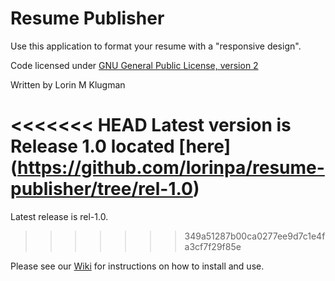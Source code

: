 # Resume Publisher

Use this application to format your resume with a "responsive design".

Code licensed under <a href="http://www.gnu.org/licenses/gpl-2.0.html">GNU General Public License, version 2</a>

Written by Lorin M Klugman

<<<<<<< HEAD
Latest version is Release 1.0 located [here] (https://github.com/lorinpa/resume-publisher/tree/rel-1.0)
=======
Latest release is rel-1.0.
>>>>>>> 349a51287b00ca0277ee9d7c1e4fa3cf7f29f85e

Please see our [Wiki](https://github.com/lorinpa/resume-publisher/wiki) for instructions on how to install and use.
